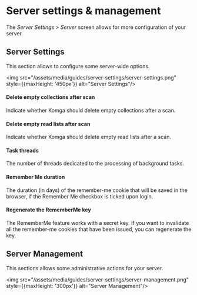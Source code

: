 # Server settings & management

The _Server Settings > Server_ screen allows for more configuration of your server.

## Server Settings

This section allows to configure some server-wide options.

<img src="/assets/media/guides/server-settings/server-settings.png" style={{maxHeight: '450px'}} alt="Server Settings"/>

#### Delete empty collections after scan

Indicate whether Komga should delete empty collections after a scan.

#### Delete empty read lists after scan

Indicate whether Komga should delete empty read lists after a scan.

#### Task threads

The number of threads dedicated to the processing of background tasks.

#### Remember Me duration

The duration (in days) of the remember-me cookie that will be saved in the browser, if the Remember Me checkbox is ticked upon login.

#### Regenerate the RememberMe key

The RememberMe feature works with a secret key. If you want to invalidate all the remember-me cookies that have been issued, you can regenerate the key.


## Server Management

This sections allows some administrative actions for your server.

<img src="/assets/media/guides/server-settings/server-management.png" style={{maxHeight: '300px'}} alt="Server Management"/>
